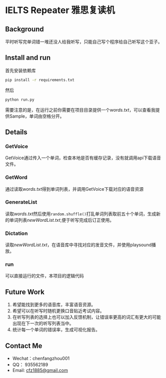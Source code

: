 # IELTS Repeater 雅思复读机

## **Background**

平时听写完单词错一堆还没人给我听写，只能自己写个程序给自己听写这个亚子。

## **Install and run**

首先安装依赖库

``` bash
pip install -r requirements.txt
```

然后

``` bash
python run.py
```

需要注意的是，在运行之前你需要在项目目录提供一个*words.txt*，可以查看我提供Sample，单词由空格分开。

## **Details**

### GetVoice

GetVoice通过传入一个单词，检查本地是否有缓存记录，没有就调用api下载语音文件。

### GetWord

通过读取*words.txt*得到单词列表，并调用GetVoice下载对应的语音资源

### GenerateList

读取*words.txt*然后使用`random.shuffle()`打乱单词列表取前五十个单词，生成新的单词列表*newWordList.txt*,便于听写完成后订正使用。

### Dictation

读取*newWordList.txt*，在语音库中寻找对应的发音文件，并使用playsound播放。

### run

可以直接运行的文件，本项目的逻辑代码

## **Future Work**

   1. 希望能找到更多的语音库，丰富语音资源。
   2. 希望可以在听写时随机更换口音贴近考试内容。
   3. 在听写列表的选择上也可以加入反馈机制，让错误率更高的词汇有更大的可能出现在下一次的听写列表当中。
   4. 统计每一个单词的错误率，生成可视化报告。

## **Contact Me**

* Wechat：chenfangzhou001
* QQ：    935562189
* Email:  cfz1885@gmail.com

